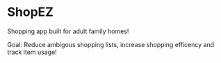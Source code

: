 # ShopEZ

Shopping app built for adult family homes!

Goal: Reduce ambigous shopping lists, increase shopping efficency and track item usage!
